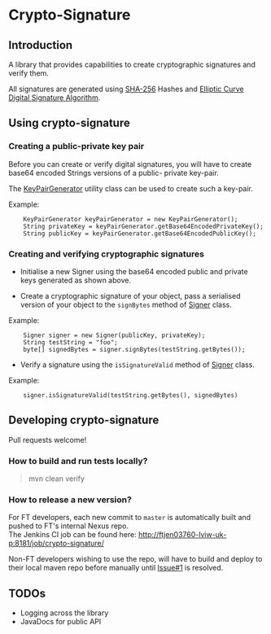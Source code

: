 # Crypto-Signature

## Introduction
A library that provides capabilities to create cryptographic signatures and verify them.   

All signatures are generated using [SHA-256](https://en.wikipedia.org/wiki/SHA-2) Hashes and 
[Elliptic Curve Digital Signature Algorithm](https://en.wikipedia.org/wiki/Elliptic_Curve_Digital_Signature_Algorithm).

## Using crypto-signature

### Creating a public-private key pair
Before you can create or verify digital signatures, you will have to create base64 encoded Strings versions of a public-
private key-pair.

The [KeyPairGenerator](src/main/java/com/ft/membership/crypto/util/KeyPairGenerator.java) utility class can be used to 
create such a key-pair.

Example:

        KeyPairGenerator keyPairGenerator = new KeyPairGenerator();
        String privateKey = keyPairGenerator.getBase64EncodedPrivateKey();
        String publicKey = keyPairGenerator.getBase64EncodedPublicKey();

### Creating and verifying cryptographic signatures
* Initialise a new Signer using the base64 encoded public and private keys generated as shown above.

* Create a cryptographic signature of your object, pass a serialised version of your object to the `signBytes` method
of [Signer](src/main/java/com/ft/membership/crypto/signature/Signer.java) class.

Example:

        Signer signer = new Signer(publicKey, privateKey);
        String testString = "foo";
        byte[] signedBytes = signer.signBytes(testString.getBytes());
        
* Verify a signature using the `isSignatureValid` method of [Signer](src/main/java/com/ft/membership/crypto/signature/Signer.java) 
class.

Example:

        signer.isSignatureValid(testString.getBytes(), signedBytes)
        
## Developing crypto-signature

Pull requests welcome!

### How to build and run tests locally?
> mvn clean verify

### How to release a new version?
For FT developers, each new commit to `master` is automatically built and pushed to FT's internal Nexus repo.    
The Jenkins CI job can be found here: [http://ftjen03760-lviw-uk-p:8181/job/crypto-signature/](http://ftjen03760-lviw-uk-p:8181/job/crypto-signature/)

Non-FT developers wishing to use the repo, will have to build and deploy to their local maven repo before manually until
 [Issue#1](https://github.com/Financial-Times/crypto-signature/issues/1) is resolved.
 
## TODOs
* Logging across the library
* JavaDocs for public API
